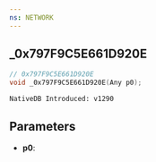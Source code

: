 ```yaml
---
ns: NETWORK
---
```

## _0x797F9C5E661D920E

```c
// 0x797F9C5E661D920E
void _0x797F9C5E661D920E(Any p0);
```

```
NativeDB Introduced: v1290
```

## Parameters
* **p0**:
